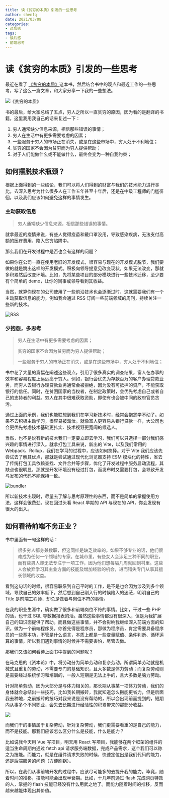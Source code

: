 ```yaml
---
title: 读《贫穷的本质》引发的一些思考
author: shenfq
date: 2021/03/08
categories:
- 读后感
tags:
- 读后感
- 前端思考
---
```


# 读《贫穷的本质》引发的一些思考

最近在看了 [《贫穷的本质》](https://book.douban.com/subject/21966353/)这本书，然后结合书中的观点和最近工作的一些思考，写了这么一篇文章，和大家分享一下我的一些想法。

![《贫穷的本质》](https://file.shenfq.com/pic/20210308135724.jpg)

书的最后，给大家总结了五点，穷人之所以一直贫穷的原因，因为看的是翻译的书籍，这里我用我自己的话来复述一下：

1. 穷人通常缺少信息来源，相信那些错误的事情；
2. 穷人在生活中有更多需要考虑的因素；
3. 一些服务于穷人的市场正在消失，或是在这些市场中，穷人处于不利地位；
4. 贫穷的国家不会因为贫穷而为穷人提供帮助；
5. 对于人们能做什么或不能做什么，最终会变为一种自我约束；

## 如何摆脱技术瓶颈？

根据上面得到的一些结论，我们可以将人们得到的财富与我们的技术能力进行类比，去深入思考为什么很多人在工作五年甚至十年后，还是在中级工程师的门槛徘徊，以及我们应该如何避免这样的事情发生。

### 主动获取信息

> 穷人通常缺少信息来源，相信那些错误的事情。

就拿最近的疫情来说，有些人觉得疫苗和戴口罩没用，导致感染疾病，无法支付高额的医疗费用，陷入贫穷陷阱中。

那么我们在开发过程中是否也会有这样的问题？

如果你在公司一直在使用老旧的开发模式，很容易与现在的开发模式脱节，我们要做的就是跳出这样的开发模式。积极向领导提意见改变现状，如果无法改变，那就多积累然后改变环境。比如，先将某些项目的部分模块进行一些技术迁移，至少要有个简单的 demo，让你的同事或领导看到其收益。

当然，就算你现在的公司使用了一些前沿技术也会逐渐过时，这就需要我们有一个主动获取信息的能力，例如我会通过 RSS 订阅一些前端领域的周刊，持续关注一些新的技术。

![RSS](https://file.shenfq.com/pic/20210305142228.png)

### 少抱怨，多思考

> 穷人在生活中有更多需要考虑的因素；
>
> 贫穷的国家不会因为贫穷而为穷人提供帮助；
>
> 一些服务于穷人的市场正在消失，或是在这些市场中，穷人处于不利地位；

书中花了大量的篇幅在阐述这些观点，引用了很多真实的调查结果，富人在办事的效率和容易程度上远远高于穷人。例如，银行会优先为存款百万的客户办理贷款业务，而穷人去银行办理贷款业务通常会被拒绝，因为没有可抵押的资产，不能获取银行的信任。同时，在贫困国家的当权者，在制定政策时，会优先考虑自己或者自己的支持者的利益。穷人在其中很难获取资助，即使有也会被中间的政府官员贪污。

通过上面的示例，我们也能联想到我们在学习新技术时，经常会抱怨学不动了。如果不去积极主动学习，很容易被淘汰。就像富人更容易从银行贷款一样，大公司也会更优先考虑技术基础更扎实、技术视野更宽阔的候选人。

当然，也不是说有新的技术我们一定要立即去学习，我们可以只选择一部分我们感兴趣的事情进行深入。就拿打包工具来说，新出的 Vite，以及我们常用的 Webpack、Rollup，我们在学习的过程中，应该如何抉择。对于 Vite 我们应该先尝试去了解其优点，那就是尝试通过现代化浏览器支持 ESM 模块化的特性，省去了传统打包工具依赖查找、文件合并等步骤，优化了开发过程中服务启动流程，其缺点也很明显，那就是开发环境没有经过打包，而发布时又需要打包，会导致开发与发布的代码不能保持一致。

![bundler](https://file.shenfq.com/pic/20210308135248.png)

所以新技术出现时，尽量去了解与思考原理性的东西，而不是简单的掌握使用方法，这样会很费劲。现在回过头看 React 早期的 API 与现在的 API，你会发现有很大的出入。

## 如何看待前端不务正业？

书中里面有一句这样的话：

> 很多穷人都身兼数职，但这同样是缺乏效率的。如果不够专业的话，他们很难成为任何一个领域的专家。在城市里，有些女人会涉足三种不同的职业，而有些男人却无法专注于一项工作，因为他们想每隔几周就回到村里。这些人会放弃学习其主业方面的技能及增加经验的机会，进而错失专门从事其擅长领域的收益。

看到这句话的时候，很容易联系到自己平时的工作，是不是也会因为涉及到多个领域，导致自己的效率低下。然后想到自己刚入行的时候陷入的迷茫，明明自己的 Title 是前端工程师，却总是做着与岗位不符的事情。

在我的职业生涯中，确实做了很多和前端岗位不符的事情。比如，干过一些 PHP 的活，也干过 SQL 导数据报表的活。虽然这些事情都没有很深入，但是为我扩展自己的知识面提供了帮助。而且做这些事情，并不会影响我继续深入前端方面的知识。做为一个前端程序员，你首先得是程序员，那做为程序员，肯定需要具备程序员的一些基本功，不管是什么语言，本质上都是一些变量赋值、条件判断、循环运算的事情，所以我们遇到事情的时候并不需要害怕，尽管去做。

那我们又该如何看待上面书中提到的问题呢？

在马克思的《资本论》中，将劳动分为简单劳动和复杂劳动。所谓简单劳动就是机械式且重复的劳动，不需要专门的基础知识，且大多数是体力劳动；而复杂劳动则是需要经过系统学习和培训的，一般人短期是无法上手的，且大多数是脑力劳动。

针对简单劳动，因为大部分是与体力相关的，那长期从事某一项体力劳动，我们的身体就会总结出一些技巧，比如我长期搬砖，我就知道怎么搬能更省力，但是后面我去种地，之前搬砖的技巧对我来说是没有帮助的，所以会出现前面提到的，短期内从事多个不同职业，会失去长期进行经验性的积累带来的那部分收益。

![](https://file.shenfq.com/pic/20210308135737.jpg)

而我们干的事情属于复杂劳动，针对复杂劳动，我们更需要看重的是自己的能力，而不是技能。那我们应该怎么区分什么是技能，什么是能力？

比如说我今天用 Vue 写项目，明天用 React 写项目，我能够在两个框架的组件的适当生命周期内通过 fetch api 请求服务端数据，完成产品需求，这个我们可以称之为技能。而能力，就是在组件请求失败的时候，快速定位出是我们代码的能力，还是后端服务的问题（方便刷锅）。

所以，在我们从事前端开发的过程中，应该尽可能多的去提升我的能力。毕竟，随着时间的推移，技能可能会出现半衰期。比如，十几年前通过 flash 完成网页特效的人，掌握的 flash 技能已经没有什么用武之地了。而能力随着时间的推移，反而越来越能体现出其价值。